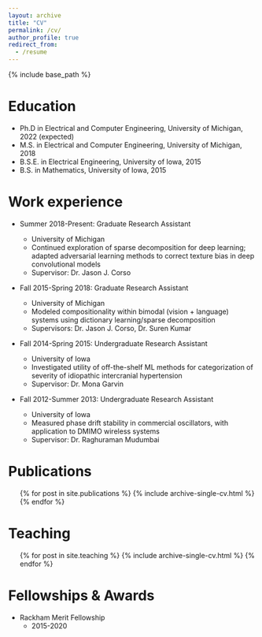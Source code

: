 ```yaml
---
layout: archive
title: "CV"
permalink: /cv/
author_profile: true
redirect_from:
  - /resume
---
```


{% include base_path %}

Education
======
* Ph.D in Electrical and Computer Engineering, University of Michigan, 2022 (expected)
* M.S. in Electrical and Computer Engineering, University of Michigan, 2018
* B.S.E. in Electrical Engineering, University of Iowa, 2015
* B.S. in Mathematics, University of Iowa, 2015

Work experience
======
* Summer 2018-Present: Graduate Research Assistant
  * University of Michigan
  * Continued exploration of sparse decomposition for deep learning; adapted adversarial learning methods to correct texture bias in deep convolutional models
  * Supervisor: Dr. Jason J. Corso
  
* Fall 2015-Spring 2018: Graduate Research Assistant
  * University of Michigan
  * Modeled compositionality within bimodal (vision + language) systems using dictionary learning/sparse decomposition
  * Supervisors: Dr. Jason J. Corso, Dr. Suren Kumar
  
* Fall 2014-Spring 2015: Undergraduate Research Assistant
  * University of Iowa
  * Investigated utility of off-the-shelf ML methods for categorization of severity of idiopathic intercranial hypertension
  * Supervisor: Dr. Mona Garvin

* Fall 2012-Summer 2013: Undergraduate Research Assistant
  * University of Iowa
  * Measured phase drift stability in commercial oscillators, with application to DMIMO wireless systems
  * Supervisor: Dr. Raghuraman Mudumbai

Publications
======
  <ul>{% for post in site.publications %}
    {% include archive-single-cv.html %}
  {% endfor %}</ul>

Teaching
======
  <ul>{% for post in site.teaching %}
    {% include archive-single-cv.html %}
  {% endfor %}</ul>

Fellowships & Awards
======
* Rackham Merit Fellowship
  * 2015-2020